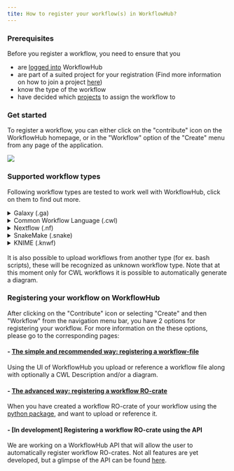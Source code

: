 ```yaml
---
tite: How to register your workflow(s) in WorkflowHub?
---
```


### Prerequisites

Before you register a workflow, you need to ensure that you
* are [logged into](../Logging-in) WorkflowHub
* are part of a suited project for your registration (Find more information on how to join a project [here](../How-to-join-a-project))
* know the type of the workflow
* have decided which [projects](../Browsing-projects) to assign the workflow to

### Get started

To register a workflow, you can either click on the "contribute" icon on the WorkflowHub homepage, or in the "Workflow" option of the "Create" menu from any page of the application.

![](images/ug_link_to_wf_upload.PNG)


### Supported workflow types

Following workflow types are tested to work well with WorkflowHub, click on them to find out more. 

<details>
  <summary>Galaxy (.ga)</summary>
  <ol>

  <b>How to use Galaxy</b><br>
Information on how to use galaxy can be found on the [Galaxy Training Network](https://galaxyproject.github.io/training-material).

  <b>Extract a workflow from the History</b><br>
This is the most easy way to generate a Galaxy workflow and is extensively explained [here](https://galaxyproject.org/learn/advanced-workflow/extract/).

  <b>Editing a Galaxy workflow</b><br>
Using the Galaxy workflow editor it is recommended to add tags and/or add for example the tutorial title as Annotation/Notes. Mor information on how to use the editor can be found [here](https://galaxyproject.github.io/training-material/topics/introduction/tutorials/galaxy-intro-101/tutorial.html) in the "The workflow editor" section.

  <b>Galaxy to CWL abstract</b><br>
Galaxy workflows can easily be converted to CWL abstract with 
[galaxy2cwl](https://github.com/workflowhub-eu/galaxy2cwl). This can be seen as a standardized summary of the workflow that can be interpreted by WorkflowHub. CWL abstract can also be used to generate a diagram.

  <b>Uploading to WorkflowHub</b><br>
Since it is not possible to reference a workflow in a Galaxy instance, you either have to download the workflow file and upload it to WorkflowHub, or make an RO-crate following the steps below. You can still reference the workflow in the galaxy instance using the source property in the metadata of the registration.

  </ol>
</details>
<details>
  <summary>Common Workflow Language (.cwl)</summary>
  <ol>
  More information will soon be available.
  </ol>
</details>
<details>
  <summary>Nextflow (.nf)</summary>
  <ol>
  More information will soon be available.
  </ol>
</details>
<details>
  <summary>SnakeMake (.snake)</summary>
  <ol>
  More information will soon be available.
  </ol>
</details>
<details>
  <summary>KNIME (.knwf)</summary>
  <ol>
  More information will soon be available.
  </ol>
</details>
<br>
It is also possible to upload workflows from another type (for ex. bash scripts), these will be recognized as unknown workflow type. Note that at this moment only for CWL workflows it is possible to automatically generate a diagram.

<br>

### Registering your workflow on WorkflowHub 

After clicking on the "Contribute" icon or selecting "Create" and then "Workflow" from the navigation menu bar, you have 2 options for registering your workflow. For more information on the these options, please go to the corresponding pages:

#### - [The simple and recommended way: registering a workflow-file](../Registering-a-workflow-with-a-diagram-and-abstract-CWL) 

Using the UI of WorkflowHub you upload or reference a workflow file along with optionally a CWL Description and/or a diagram.

#### - [The advanced way: registering a workflow RO-crate](../Registering-an-existing-Workflow-RO-Crate)

When you have created a workflow RO-crate of your workflow using the [python package](https://github.com/ResearchObject/ro-crate-py), and want to upload or reference it.

#### - [In development] Registering a workflow RO-crate using the API

We are working on a WorkflowHub API that will allow the user to automatically register workflow RO-crates. Not all features are yet developed, but a glimpse of the API can be found [here](https://workflowhub.eu/api).
